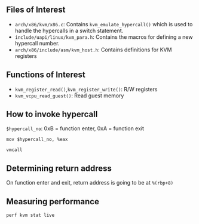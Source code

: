 ## Files of Interest

- `arch/x86/kvm/x86.c`: Contains `kvm_emulate_hypercall()` which is used to handle the hypercalls in a switch statement.
- `include/uapi/linux/kvm_para.h`: Contains the macros for defining a new hypercall number.
- `arch/x86/include/asm/kvm_host.h`: Contains definitions for KVM registers

## Functions of Interest
- `kvm_register_read()`,`kvm_register_write()`: R/W registers
- `kvm_vcpu_read_guest()`: Read guest memory

## How to invoke hypercall
`$hypercall_no`: 0xB = function enter, 0xA = function exit

`mov $hypercall_no, %eax`

`vmcall`


## Determining return address
On function enter and exit, return address is going to be at `%(rbp+8)`


## Measuring performance

`perf kvm stat live`
